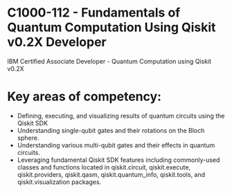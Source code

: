 # C1000-112 - Fundamentals of Quantum Computation Using Qiskit v0.2X Developer
IBM Certified Associate Developer - Quantum Computation using Qiskit v0.2X
# Key areas of competency:
- Defining, executing, and visualizing results of quantum circuits using the Qiskit SDK
- Understanding single-qubit gates and their rotations on the Bloch sphere.
- Understanding various multi-qubit gates and their effects in quantum circuits.
- Leveraging fundamental Qiskit SDK features including commonly-used classes and functions located in qiskit.circuit, qiskit.execute, qiskit.providers, qiskit.qasm, qiskit.quantum_info, qiskit.tools, and qiskit.visualization packages.
